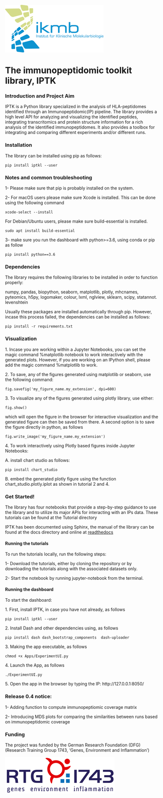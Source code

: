 ![IKMB_LOGO](/Media/IKMB_LOGO.png)
# The immunopeptidomic toolkit library, IPTK # 

### Introduction and Project Aim ###
<p>IPTK is a Python library specialized in the analysis of HLA-peptidomes identified through an Immunopeptidomic(IP) pipeline. 
The library provides a high level API for analyzing and visualizing the identified peptides, integrating transcritomics and protein structure information 
for a rich analysis of the identified immunopeptidomes. It also provides a toolbox for integrating and comparing different experiments and/or different runs.</p>

### Installation ###
<p>The library can be installed using pip as follows: </p> 

```
pip install iptkl --user
```

### Notes and common troubleshooting ### 
<p> 1- Please make sure that pip is probably installed on the system. </p>
<p> 2- For macOS users please make sure Xcode is installed. This can be done using the following command</p>

```
xcode-select --install 
```

<p> For Debian/Ubuntu users, please make sure build-essential is installed. </p>

```
sudo apt install build-essential
```

<p> 3- make sure you run the dashboard with python>=3.6, using conda or pip as follow </p>

```
pip install python==3.6
```

### Dependencies ###
<p> The library requires the following libraries to be installed in order to function properly: </p>
<p> numpy, pandas, biopython, seaborn, matplotlib, plotly, mhcnames, pyteomics, h5py, logomaker, colour, lxml, nglview, sklearn, scipy, statannot. levenshtein</p>
<p> Usually these packages are installed automatically through pip. However, incase this process failed, the dependencies can be installed as follows:</p>

```
pip install -r requirements.txt 
```
### Visualization ### 
<p> 1. Incase you are working within a Jupyter Notebooks, you can set the magic command %matplotlib notebook to work interactively with the generated plots.
However, if you are working on an IPython shell, please add the magic command %matplotlib to work. </p>

<p> 2. To save, any of the figures generated using matplotlib or seaborn, use the following command: </p>

```
fig.savefig('my_figure_name.my_extension', dpi=600)
```

<p> 3. To visualize any of the figures generated using plotly library, use either:  </p>

```
fig.show()
```

<p> which will open the figure in the browser for interactive visualization and the generated figure can then be saved from there. A second option is to save the figure directly in python, as follows </p>

```
fig.write_image('my_figure_name.my_extension')
```

<p> 4. To work interactively using Plotly based figures inside Jupyter Notebooks: </p>

<p> A. install chart studio as follows: </p>

```
pip install chart_studio 
```

<p> B. embed the generated plotly figure using the function chart_studio.plotly.iplot as shown in tutorial 2 and 4. </p>


### Get Started! ### 
<p>The library has four notebooks that provide a step-by-step guidance to use the library and to utilize its major APIs for interacting with an IPs data.
These tutorials can be found at the Tutorial directory</p>

<p> IPTK has been documented using Sphinx, the manual of the library can be found at the docs directory and online at <a href= "https://iptk.readthedocs.io/en/latest/index.html"> readthedocs </a> </p> 

#### Running the tutorials  #####
<p>
To run the tutorials locally, run the following steps: 
<p>1- Download the tutorials, either by cloning the repository or by downloading the tutorials along with the associated datasets only.</p>
<p>2- Start the notebook by running jupyter-notebook from the terminal. </p>
</p> 


#### Running the dashboard #### 
<p> To start the dashboard: </p>

<p> 1. First, install IPTK, in case you have not already, as follows</p>

```
pip install iptkl --user
```

<p> 2. Install Dash and other dependencies using, as follows  </p>

```
pip install dash dash_bootstrap_components  dash-uploader 
```

<p> 3. Making the app executable, as follows </p>

```
chmod +x Apps/ExperimentUI.py 
```

<p> 4. Launch the App, as follows </p>

```
./ExperimentUI.py  
```

<p> 5. Open the app in the browser by typing the IP: http://127.0.0.1:8050/ </p>

### Release 0.4 notice:
<p> 1- Adding function to compute immunopeptiomic coverage matrix </p>
<p> 2- Introducing MDS plots for comparing the similarities between runs based on immunopeptidomic coverage </p>   


### Funding ###
The project was funded by the German Research Foundation (DFG) (Research Training Group 1743, ‘Genes, Environment and Inflammation’) 

![IKMB_LOGO](/Media/RTG1743.png)